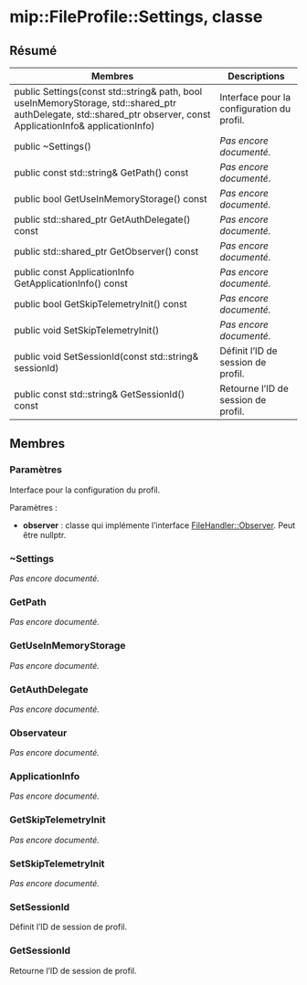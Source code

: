 # <a name="class-mipfileprofilesettings"></a>mip::FileProfile::Settings, classe 
  
## <a name="summary"></a>Résumé
 Membres                        | Descriptions                                
--------------------------------|---------------------------------------------
public Settings(const std::string& path, bool useInMemoryStorage, std::shared_ptr<AuthDelegate> authDelegate, std::shared_ptr<Observer> observer, const ApplicationInfo& applicationInfo)  |  Interface pour la configuration du profil.
 public ~Settings()  | _Pas encore documenté._
 public const std::string& GetPath() const  | _Pas encore documenté._
 public bool GetUseInMemoryStorage() const  | _Pas encore documenté._
public std::shared_ptr<AuthDelegate> GetAuthDelegate() const  | _Pas encore documenté._
public std::shared_ptr<Observer> GetObserver() const  | _Pas encore documenté._
 public const ApplicationInfo GetApplicationInfo() const  | _Pas encore documenté._
 public bool GetSkipTelemetryInit() const  | _Pas encore documenté._
 public void SetSkipTelemetryInit()  | _Pas encore documenté._
 public void SetSessionId(const std::string& sessionId)  |  Définit l’ID de session de profil.
 public const std::string& GetSessionId() const  |  Retourne l’ID de session de profil.
  
## <a name="members"></a>Membres
  
### <a name="settings"></a>Paramètres
Interface pour la configuration du profil.

Paramètres :  
* **observer** : classe qui implémente l’interface [FileHandler::Observer](class_mip_filehandler_observer.md). Peut être nullptr.


  
### <a name="settings"></a>~Settings
_Pas encore documenté._

  
### <a name="getpath"></a>GetPath
_Pas encore documenté._

  
### <a name="getuseinmemorystorage"></a>GetUseInMemoryStorage
_Pas encore documenté._

  
### <a name="getauthdelegate"></a>GetAuthDelegate
_Pas encore documenté._

  
### <a name="observer"></a>Observateur
_Pas encore documenté._

  
### <a name="applicationinfo"></a>ApplicationInfo
_Pas encore documenté._

  
### <a name="getskiptelemetryinit"></a>GetSkipTelemetryInit
_Pas encore documenté._

  
### <a name="setskiptelemetryinit"></a>SetSkipTelemetryInit
_Pas encore documenté._

  
### <a name="setsessionid"></a>SetSessionId
Définit l’ID de session de profil.
  
### <a name="getsessionid"></a>GetSessionId
Retourne l’ID de session de profil.